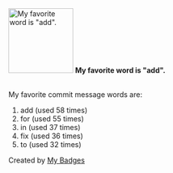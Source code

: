 <img src="https://github.com/my-badges/my-badges/blob/master/src/all-badges/favorite-word/favorite-word.png?raw=true" alt="My favorite word is &quot;add&quot;." title="My favorite word is &quot;add&quot;." width="128">
<strong>My favorite word is &quot;add&quot;.</strong>
<br><br>

My favorite commit message words are:

1. add (used 58 times)
2. for (used 55 times)
3. in (used 37 times)
4. fix (used 36 times)
5. to (used 32 times)


Created by <a href="https://github.com/my-badges/my-badges">My Badges</a>